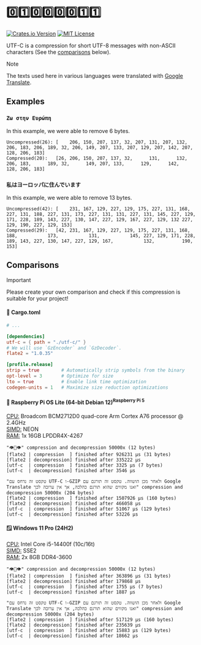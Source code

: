 # 0️⃣1️⃣0️⃣0️⃣0️⃣0️⃣1️⃣1️⃣
[![Crates.io Version](https://img.shields.io/crates/v/utf-c?style=flat-square)](https://crates.io/crates/utf-c)
[![MIT License](https://img.shields.io/badge/license-MIT-blue?style=flat-square)](https://github.com/utf-c/rust/blob/main/LICENSE)

UTF-C is a compression for short UTF-8 messages with non-ASCII characters (See the [comparisons](https://github.com/utf-c/rust?tab=readme-ov-file#comparisons) below).

> [!NOTE]
> The texts used here in various languages ​​were translated with [Google Translate](https://translate.google.com/).

## Examples
### `Ζω στην Ευρώπη`
In this example, we were able to remove 6 bytes.

```
Uncompressed(26): [    206, 150, 207, 137, 32, 207, 131, 207, 132, 206, 183, 206, 189, 32, 206, 149, 207, 133, 207, 129, 207, 142, 207, 128, 206, 183]
Compressed(20):   [26, 206, 150, 207, 137, 32,      131,      132, 206, 183,      189, 32,      149, 207, 133,      129,      142,      128, 206, 183]
```

### `私はヨーロッパに住んでいます`
In this example, we were able to remove 13 bytes.

```
Uncompressed(42): [    231, 167, 129, 227, 129, 175, 227, 131, 168, 227, 131, 188, 227, 131, 173, 227, 131, 131, 227, 131, 145, 227, 129, 171, 228, 189, 143, 227, 130, 147, 227, 129, 167, 227, 129, 132 227, 129, 190, 227, 129, 153]
Compressed(29):   [42, 231, 167, 129, 227, 129, 175, 227, 131, 168,           188,           173,           131,           145, 227, 129, 171, 228, 189, 143, 227, 130, 147, 227, 129, 167,           132,          190,           153]
```

## Comparisons
> [!IMPORTANT]
> Please create your own comparison and check if this compression is suitable for your project!

#### 📄 Cargo.toml
```toml
# ...

[dependencies]
utf-c = { path = "./utf-c/" }
# We will use `GzEncoder` and `GzDecoder`.
flate2 = "1.0.35"

[profile.release]
strip = true        # Automatically strip symbols from the binary
opt-level = 3       # Optimize for size
lto = true          # Enable link time optimization
codegen-units = 1   # Maximize size reduction optimizations
```

#### 🐧 Raspberry Pi OS Lite (64-bit Debian 12)<sup>Raspberry Pi 5</sup>
<ins>CPU:</ins> Broadcom BCM2712D0 quad-core Arm Cortex A76 processor @ 2.4GHz
<br>
<ins>SIMD:</ins> NEON
<br>
<ins>RAM:</ins> 1x 16GB LPDDR4X-4267

```
"👁👄👁" compression and decompression 50000x (12 bytes)
[flate2 | compression  ] finished after 926231 µs (31 bytes)
[flate2 | decompression] finished after 335222 µs
[utf-c  | compression  ] finished after 3325 µs (7 bytes)
[utf-c  | decompression] finished after 3546 µs
```
```
"טקסט זה נדחס עם UTF-C ו-GZIP ולאחר מכן הושווה. טקסט זה תורגם עם Google Translate ואנו מקווים שהוא תורגם כהלכה, אך אין ערובה לכך" compression and decompression 50000x (204 bytes)
[flate2 | compression  ] finished after 1507926 µs (160 bytes)
[flate2 | decompression] finished after 466058 µs
[utf-c  | compression  ] finished after 51067 µs (129 bytes)
[utf-c  | decompression] finished after 53226 µs
```

#### 🪟 Windows 11 Pro (24H2)
<ins>CPU:</ins> Intel Core i5-14400f (10c/16t)
<br>
<ins>SIMD:</ins> SSE2
<br>
<ins>RAM:</ins> 2x 8GB DDR4-3600

```
"👁👄👁" compression and decompression 50000x (12 bytes)
[flate2 | compression  ] finished after 363896 µs (31 bytes)
[flate2 | decompression] finished after 179868 µs
[utf-c  | compression  ] finished after 1755 µs (7 bytes)
[utf-c  | decompression] finished after 1887 µs
```
```
"טקסט זה נדחס עם UTF-C ו-GZIP ולאחר מכן הושווה. טקסט זה תורגם עם Google Translate ואנו מקווים שהוא תורגם כהלכה, אך אין ערובה לכך" compression and decompression 50000x (204 bytes)
[flate2 | compression  ] finished after 517129 µs (160 bytes)
[flate2 | decompression] finished after 235639 µs
[utf-c  | compression  ] finished after 15883 µs (129 bytes)
[utf-c  | decompression] finished after 18662 µs
```
